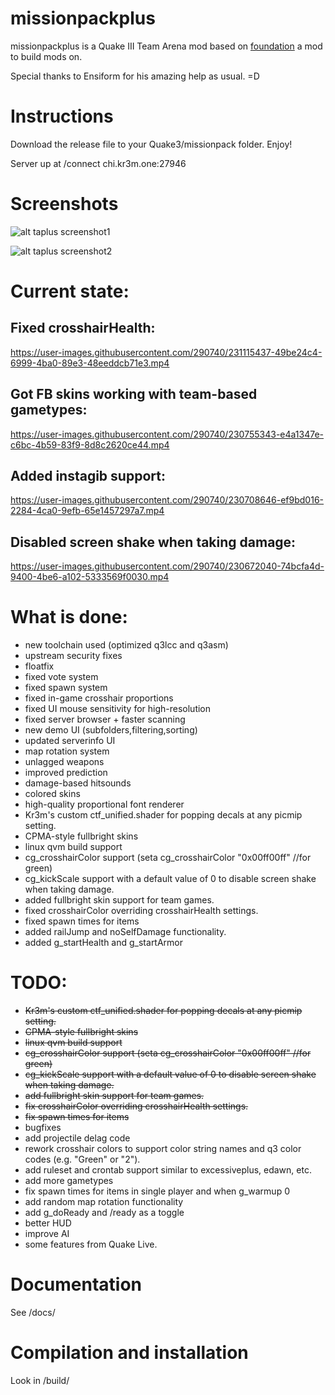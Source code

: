 # missionpackplus

missionpackplus is a Quake III Team Arena mod based on [foundation](https://github.com/RemyTek/foundation) a mod to build mods on.

Special thanks to Ensiform for his amazing help as usual. =D

# Instructions

Download the release file to your Quake3/missionpack folder.  Enjoy!

Server up at /connect chi.kr3m.one:27946

# Screenshots

![alt taplus screenshot1](https://taplus.kr3m.one/images/screenshot0001.jpg)

![alt taplus screenshot2](https://taplus.kr3m.one/images/screenshot0002.jpg)

# Current state:

## Fixed crosshairHealth:

https://user-images.githubusercontent.com/290740/231115437-49be24c4-6999-4ba0-89e3-48eeddcb71e3.mp4

## Got FB skins working with team-based gametypes:

https://user-images.githubusercontent.com/290740/230755343-e4a1347e-c6bc-4b59-83f9-8d8c2620ce44.mp4

## Added instagib support:

https://user-images.githubusercontent.com/290740/230708646-ef9bd016-2284-4ca0-9efb-65e1457297a7.mp4

## Disabled screen shake when taking damage:

https://user-images.githubusercontent.com/290740/230672040-74bcfa4d-9400-4be6-a102-5333569f0030.mp4


# What is done:

 * new toolchain used (optimized q3lcc and q3asm)
 * upstream security fixes
 * floatfix
 * fixed vote system
 * fixed spawn system
 * fixed in-game crosshair proportions
 * fixed UI mouse sensitivity for high-resolution
 * fixed server browser + faster scanning
 * new demo UI (subfolders,filtering,sorting)
 * updated serverinfo UI
 * map rotation system
 * unlagged weapons
 * improved prediction
 * damage-based hitsounds
 * colored skins
 * high-quality proportional font renderer
 * Kr3m's custom ctf_unified.shader for popping decals at any picmip setting.
 * CPMA-style fullbright skins
 * linux qvm build support
 * cg_crosshairColor support (seta cg_crosshairColor "0x00ff00ff" //for green)
 * cg_kickScale support with a default value of 0 to disable screen shake when taking damage.
 * added fullbright skin support for team games.
 * fixed crosshairColor overriding crosshairHealth settings.
 * fixed spawn times for items
 * added railJump and noSelfDamage functionality.
 * added g_startHealth and g_startArmor

# TODO:

 * ~~Kr3m's custom ctf_unified.shader for popping decals at any picmip setting.~~
 * ~~CPMA-style fullbright skins~~
 * ~~linux qvm build support~~
 * ~~cg_crosshairColor support (seta cg_crosshairColor "0x00ff00ff" //for green)~~
 * ~~cg_kickScale support with a default value of 0 to disable screen shake when taking damage.~~
 * ~~add fullbright skin support for team games.~~
 * ~~fix crosshairColor overriding crosshairHealth settings.~~
 * ~~fix spawn times for items~~
 * bugfixes
 * add projectile delag code
 * rework crosshair colors to support color string names and q3 color codes (e.g. "Green" or "2").
 * add ruleset and crontab support similar to excessiveplus, edawn, etc.
 * add more gametypes
 * fix spawn times for items in single player and when g_warmup 0
 * add random map rotation functionality
 * add g_doReady and /ready as a toggle
 * better HUD
 * improve AI
 * some features from Quake Live.


# Documentation

See /docs/

# Compilation and installation

Look in /build/
